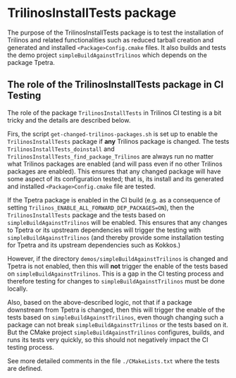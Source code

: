 # TrilinosInstallTests package

The purpose of the TrilinosInstallTests package is to test the installation of
Trilinos and related functionalities such as reduced tarball creation and
generated and installed `<Package>Config.cmake` files.  It also builds and
tests the demo project `simpleBuildAgainstTrilinos` which depends on the
package Tpetra.

## The role of the TrilinosInstallTests package in CI Testing

The role of the package `TrilinosInstallTests` in Trilinos CI testing is a bit
tricky and the details are described below.

Firs, the script `get-changed-trilinos-packages.sh` is set up to enable the
`TrilinosInstallTests` package if **any** Trilinos package is changed.  The
tests `TrilinosInstallTests_doinstall` and
`TrilinosInstallTests_find_package_Trilinos` are always run no matter what
Trilinos packages are enabled (and will pass even if no other Trilinos
packages are enabled).  This ensures that any changed package will have some
aspect of its configuration tested; that is, its install and its generated and
installed `<Package>Config.cmake` file are tested.

If the Tpetra package is enabled in the CI build (e.g. as a consequence of
setting `Trilinos_ENABLE_ALL_FORWARD_DEP_PACKAGES=ON`), then the
`TrilinosInstallTests` package and the tests based on
`simpleBuildAgainstTrilinos` will be enabled.  This ensures that any changes
to Tpetra or its upstream dependencies will trigger the testing with
`simpleBuildAgainstTrilinos` (and thereby provide some installation testing
for Tpetra and its upstream dependencies such as Kokkos.)

However, if the directory `demos/simpleBuildAgainstTrilinos` is changed and
Tpetra is not enabled, then this will **not** trigger the enable of the tests
based on `simpleBuildAgainstTrilinos`.  This is a gap in the CI testing
process and therefore testing for changes to `simpleBuildAgainstTrilinos` must
be done locally.

Also, based on the above-described logic, not that if a package downstream
from Tpetra is changed, then this will trigger the enable of the tests based
on `simpleBuildAgainstTrilinos`, even though changing such a package can not
break `simpleBuildAgainstTrilinos` or the tests based on it.  But the CMake
project `simpleBuildAgainstTrilinos` configures, builds, and runs its tests
very quickly, so this should not negatively impact the CI testing process.

See more detailed comments in the file `./CMakeLists.txt` where the tests are
defined.
